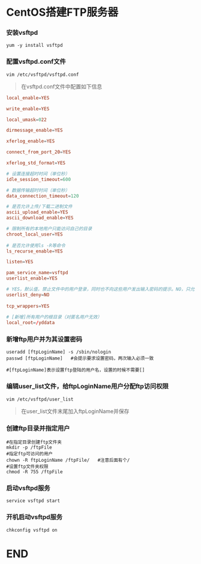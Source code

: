# CentOS搭建FTP服务器

### 安装vsftpd

```shell
yum -y install vsftpd
```

### 配置vsftpd.conf文件

```shell
vim /etc/vsftpd/vsftpd.conf
```
> 在vsftpd.conf文件中配置如下信息  

```vsftpd.conf
local_enable=YES

write_enable=YES

local_umask=022

dirmessage_enable=YES

xferlog_enable=YES

connect_from_port_20=YES

xferlog_std_format=YES

# 设置连接超时时间（单位秒）
idle_session_timeout=600

# 数据传输超时时间（单位秒）
data_connection_timeout=120

# 是否允许上传/下载二进制文件
ascii_upload_enable=YES
ascii_download_enable=YES

# 限制所有的本地用户只能访问自己的目录
chroot_local_user=YES
 
# 是否允许使用ls -R等命令
ls_recurse_enable=YES

listen=YES

pam_service_name=vsftpd
userlist_enable=YES

# YES，默认值，禁止文件中的用户登录，同时也不向这些用户发出输入密码的提示。NO，只允许在文件中的用户登录FTP服务器
userlist_deny=NO 
 
tcp_wrappers=YES
 
# [新增]所有用户的根目录（对匿名用户无效）
local_root=/yddata
```


### 新增ftp用户并为其设置密码

```shell
useradd [ftpLoginName] -s /sbin/nologin 
passwd [ftpLoginName]   #会提示要求设置密码，两次输入必须一致

#[ftpLoginName]表示设置ftp登陆的用户名，设置的时候不需要[]
```
### 编辑user_list文件，给ftpLoginName用户分配ftp访问权限

```shell
vim /etc/vsftpd/user_list
```
> 在user_list文件末尾加入ftpLoginName并保存

### 创建ftp目录并指定用户

```shell
#在指定目录创建ftp文件夹
mkdir -p /ftpFile
#指定ftp可访问的用户
chown -R ftpLoginName /ftpFile/   #注意后面有个/
#设置ftp文件夹权限
chmod -R 755 /ftpFile
```

### 启动vsftpd服务
```shell
service vsftpd start
```

### 开机启动vsftpd服务

```shell
chkconfig vsftpd on
```

# END

